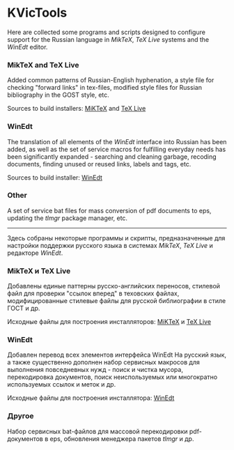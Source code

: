 # KVicTools

Here are collected some programs and scripts designed to configure support for the Russian language in *MikTeX*, *TeX Live* systems and the *WinEdt* editor.

### MikTeX and TeX Live

Added common patterns of Russian-English hyphenation, a style file for checking "forward links" in tex-files, modified style files for Russian bibliography in the GOST style, etc.

Sources to build installers: [MiKTeX](https://github.com/kozyakin/KVicTools/tree/main/MiKTeX) and [TeX Live](https://github.com/kozyakin/KVicTools/tree/main/TeXLive)

### WinEdt

The translation of all elements of the *WinEdt* interface into Russian has been added, as well as the set of service macros for fulfilling everyday needs has been significantly expanded - searching and cleaning garbage, recoding documents, finding unused or reused links, labels and tags, etc.

Sources to build installer: [WinEdt](https://github.com/kozyakin/KVicTools/tree/main/WinEdt)

### Other

A set of service bat files for mass conversion of pdf documents to eps, updating the *tlmgr* package manager, etc.

---

Здесь собраны некоторые программы и скрипты, предназначенные для настройки поддержки русского языка в системах *MikTeX*, *TeX Live* и редакторе *WinEdt*.

### MikTeX и TeX Live

Добавлены единые паттерны русско-английских переносов, стилевой файл для проверки "ссылок вперед" в теховских файлах, модифицированные стилевые файлы для русской библиографии в стиле ГОСТ и др.

Исходные файлы для построения инсталляторов: [MiKTeX](https://github.com/kozyakin/KVicTools/tree/main/MiKTeX) и [TeX Live](https://github.com/kozyakin/KVicTools/tree/main/TeXLive)

### WinEdt

Добавлен перевод всех элементов интерфейса WinEdt На русский язык, а также существенно дополнен набор сервисных макросов для выполнения повседневных нужд - поиск и чистка мусора, перекодировка документов, поиск неиспользуемых или многократно используемых ссылок и меток и др.

Исходные файлы для построения инсталлятора: [WinEdt](https://github.com/kozyakin/KVicTools/tree/main/WinEdt)

### Другое

Набор сервисных bat-файлов для массовой перекодировки pdf-документов в eps, обновления менеджера пакетов *tlmgr* и др.
